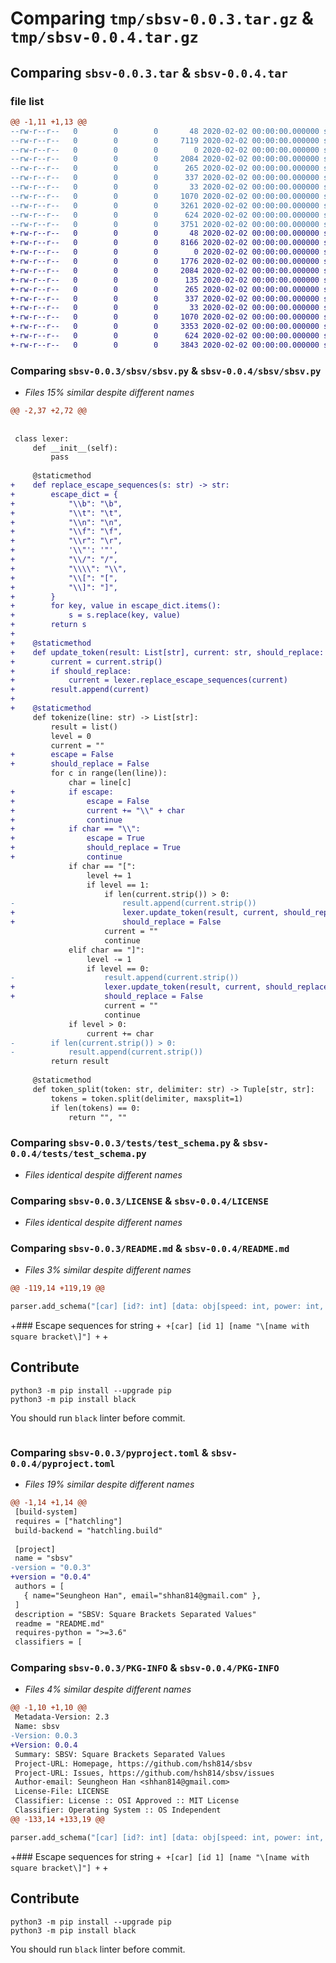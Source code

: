 # Comparing `tmp/sbsv-0.0.3.tar.gz` & `tmp/sbsv-0.0.4.tar.gz`

## Comparing `sbsv-0.0.3.tar` & `sbsv-0.0.4.tar`

### file list

```diff
@@ -1,11 +1,13 @@
--rw-r--r--   0        0        0       48 2020-02-02 00:00:00.000000 sbsv-0.0.3/sbsv/__init__.py
--rw-r--r--   0        0        0     7119 2020-02-02 00:00:00.000000 sbsv-0.0.3/sbsv/sbsv.py
--rw-r--r--   0        0        0        0 2020-02-02 00:00:00.000000 sbsv-0.0.3/tests/__init__.py
--rw-r--r--   0        0        0     2084 2020-02-02 00:00:00.000000 sbsv-0.0.3/tests/test_schema.py
--rw-r--r--   0        0        0      265 2020-02-02 00:00:00.000000 sbsv-0.0.3/tests/resources/test_schema.sbsv
--rw-r--r--   0        0        0      337 2020-02-02 00:00:00.000000 sbsv-0.0.3/tests/resources/test_schema_sub.sbsv
--rw-r--r--   0        0        0       33 2020-02-02 00:00:00.000000 sbsv-0.0.3/.gitignore
--rw-r--r--   0        0        0     1070 2020-02-02 00:00:00.000000 sbsv-0.0.3/LICENSE
--rw-r--r--   0        0        0     3261 2020-02-02 00:00:00.000000 sbsv-0.0.3/README.md
--rw-r--r--   0        0        0      624 2020-02-02 00:00:00.000000 sbsv-0.0.3/pyproject.toml
--rw-r--r--   0        0        0     3751 2020-02-02 00:00:00.000000 sbsv-0.0.3/PKG-INFO
+-rw-r--r--   0        0        0       48 2020-02-02 00:00:00.000000 sbsv-0.0.4/sbsv/__init__.py
+-rw-r--r--   0        0        0     8166 2020-02-02 00:00:00.000000 sbsv-0.0.4/sbsv/sbsv.py
+-rw-r--r--   0        0        0        0 2020-02-02 00:00:00.000000 sbsv-0.0.4/tests/__init__.py
+-rw-r--r--   0        0        0     1776 2020-02-02 00:00:00.000000 sbsv-0.0.4/tests/test_lexer.py
+-rw-r--r--   0        0        0     2084 2020-02-02 00:00:00.000000 sbsv-0.0.4/tests/test_schema.py
+-rw-r--r--   0        0        0      135 2020-02-02 00:00:00.000000 sbsv-0.0.4/tests/resources/test_lexer_escape.sbsv
+-rw-r--r--   0        0        0      265 2020-02-02 00:00:00.000000 sbsv-0.0.4/tests/resources/test_schema.sbsv
+-rw-r--r--   0        0        0      337 2020-02-02 00:00:00.000000 sbsv-0.0.4/tests/resources/test_schema_sub.sbsv
+-rw-r--r--   0        0        0       33 2020-02-02 00:00:00.000000 sbsv-0.0.4/.gitignore
+-rw-r--r--   0        0        0     1070 2020-02-02 00:00:00.000000 sbsv-0.0.4/LICENSE
+-rw-r--r--   0        0        0     3353 2020-02-02 00:00:00.000000 sbsv-0.0.4/README.md
+-rw-r--r--   0        0        0      624 2020-02-02 00:00:00.000000 sbsv-0.0.4/pyproject.toml
+-rw-r--r--   0        0        0     3843 2020-02-02 00:00:00.000000 sbsv-0.0.4/PKG-INFO
```

### Comparing `sbsv-0.0.3/sbsv/sbsv.py` & `sbsv-0.0.4/sbsv/sbsv.py`

 * *Files 15% similar despite different names*

```diff
@@ -2,37 +2,72 @@
 
 
 class lexer:
     def __init__(self):
         pass
 
     @staticmethod
+    def replace_escape_sequences(s: str) -> str:
+        escape_dict = {
+            "\\b": "\b",
+            "\\t": "\t",
+            "\\n": "\n",
+            "\\f": "\f",
+            "\\r": "\r",
+            '\\"': '"',
+            "\\/": "/",
+            "\\\\": "\\",
+            "\\[": "[",
+            "\\]": "]",
+        }
+        for key, value in escape_dict.items():
+            s = s.replace(key, value)
+        return s
+
+    @staticmethod
+    def update_token(result: List[str], current: str, should_replace: bool):
+        current = current.strip()
+        if should_replace:
+            current = lexer.replace_escape_sequences(current)
+        result.append(current)
+
+    @staticmethod
     def tokenize(line: str) -> List[str]:
         result = list()
         level = 0
         current = ""
+        escape = False
+        should_replace = False
         for c in range(len(line)):
             char = line[c]
+            if escape:
+                escape = False
+                current += "\\" + char
+                continue
+            if char == "\\":
+                escape = True
+                should_replace = True
+                continue
             if char == "[":
                 level += 1
                 if level == 1:
                     if len(current.strip()) > 0:
-                        result.append(current.strip())
+                        lexer.update_token(result, current, should_replace)
+                        should_replace = False
                     current = ""
                     continue
             elif char == "]":
                 level -= 1
                 if level == 0:
-                    result.append(current.strip())
+                    lexer.update_token(result, current, should_replace)
+                    should_replace = False
                     current = ""
                     continue
             if level > 0:
                 current += char
-        if len(current.strip()) > 0:
-            result.append(current.strip())
         return result
 
     @staticmethod
     def token_split(token: str, delimiter: str) -> Tuple[str, str]:
         tokens = token.split(delimiter, maxsplit=1)
         if len(tokens) == 0:
             return "", ""
```

### Comparing `sbsv-0.0.3/tests/test_schema.py` & `sbsv-0.0.4/tests/test_schema.py`

 * *Files identical despite different names*

### Comparing `sbsv-0.0.3/LICENSE` & `sbsv-0.0.4/LICENSE`

 * *Files identical despite different names*

### Comparing `sbsv-0.0.3/README.md` & `sbsv-0.0.4/README.md`

 * *Files 3% similar despite different names*

```diff
@@ -119,14 +119,19 @@
 ```
 
 ```python
 parser.add_schema("[car] [id?: int] [data: obj[speed: int, power: int, price?: int]]")
 ```
 
 
+### Escape sequences for string
+```
+[car] [id 1] [name "\[name with square bracket\]"]
+```
+
 ## Contribute
 ```shell
 python3 -m pip install --upgrade pip
 python3 -m pip install black
 ```
 You should run `black` linter before commit.
 ```shell
```

### Comparing `sbsv-0.0.3/pyproject.toml` & `sbsv-0.0.4/pyproject.toml`

 * *Files 19% similar despite different names*

```diff
@@ -1,14 +1,14 @@
 [build-system]
 requires = ["hatchling"]
 build-backend = "hatchling.build"
 
 [project]
 name = "sbsv"
-version = "0.0.3"
+version = "0.0.4"
 authors = [
   { name="Seungheon Han", email="shhan814@gmail.com" },
 ]
 description = "SBSV: Square Brackets Separated Values"
 readme = "README.md"
 requires-python = ">=3.6"
 classifiers = [
```

### Comparing `sbsv-0.0.3/PKG-INFO` & `sbsv-0.0.4/PKG-INFO`

 * *Files 4% similar despite different names*

```diff
@@ -1,10 +1,10 @@
 Metadata-Version: 2.3
 Name: sbsv
-Version: 0.0.3
+Version: 0.0.4
 Summary: SBSV: Square Brackets Separated Values
 Project-URL: Homepage, https://github.com/hsh814/sbsv
 Project-URL: Issues, https://github.com/hsh814/sbsv/issues
 Author-email: Seungheon Han <shhan814@gmail.com>
 License-File: LICENSE
 Classifier: License :: OSI Approved :: MIT License
 Classifier: Operating System :: OS Independent
@@ -133,14 +133,19 @@
 ```
 
 ```python
 parser.add_schema("[car] [id?: int] [data: obj[speed: int, power: int, price?: int]]")
 ```
 
 
+### Escape sequences for string
+```
+[car] [id 1] [name "\[name with square bracket\]"]
+```
+
 ## Contribute
 ```shell
 python3 -m pip install --upgrade pip
 python3 -m pip install black
 ```
 You should run `black` linter before commit.
 ```shell
```

